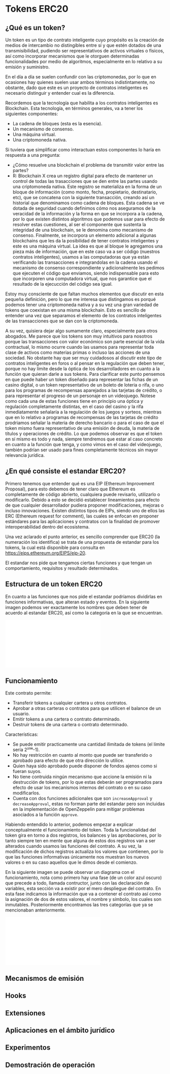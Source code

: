 # Tokens ERC20 #

## ¿Qué es un token? ##

Un token es un tipo de contrato inteligente cuyo propósito es la creación de medios de intercambio no distingibles entre sí y que estén dotados de una transmisibilidad, pudiendo ser representativos de activos virtuales o físicos, así como incorporar mecanismos que le otorguen determinadas funcionalidades por medio de algoritmos, especialmente en lo relativo a su emisión y suministro.

En el día a día se suelen confundir con las criptomonedas, por lo que en ocasiones hay quienes suelen usar ambos términos indistintamente, no obstante, dado que este es un proyecto de contratos inteligentes es necesario distinguir y entender cual es la diferencia.

Recordemos que la tecnología que habilita a los contratos inteligentes es Blockchain. Esta tecnología, en términos generales, va a tener los siguientes componentes:
- La cadena de bloques (esta es la esencia).
- Un mecanismo de consenso.
- Una máquina virtual.
- Una criptomoneda nativa.

Si tuviera que simplificar como interactuan estos componentes lo haría en respuesta a una pregunta:

- ¿Cómo resuelve una blockchain el problema de transmitir valor entre las partes?
- R: Blockchain X crea un registro digital para efecto de mantener un control de todas las trasacciones que se den entre las partes usando una criptomoneda nativa. Este registro se materializa en la forma de un bloque de información (como monto, fecha, propietario, destinatario, etc), que se concatena con la siguiente transacción, creando así un historial que denominamos como cadena de bloques. Esta cadena se ve dotada de seguridad cuando definimos cómo nos aseguramos de la veracidad de la información y la forma en que se incorpora a la cadena, por lo que existen distintos algoritmos que podemos usar para efecto de resolver estas cuestiones, al ser el componente que sustenta la integridad de una blockchain, se le denomina como mecanismo de consenso. Finalmente, se incorpora un elemento adicional a algunas blockchains que les da la posibilidad de tener contratos inteligentes y este es una máquina virtual. La idea es que al bloque le agregamos una pieza más de información, que en este caso va a ser código (nuestros contratos inteligentes), usamos a las computadoras que ya están verificando las transacciones e integrandolas en la cadena usando el mecanismo de consenso correspondiente y adicionalmente les pedimos que ejecuten el código que enviamos, siendo indispensable para esto que incorporen una computadora virtual, que nos garantice que el resultado de la ejecucción del código sea igual.

Estoy muy consciente de que faltan muchos elementos que discutir en esta pequeña definición, pero lo que me interesa que distingamos es porqué podemos tener una criptomoneda nativa y a su vez una gran variedad de tokens que coexistan en una misma blockchain. Esto es sencillo de entender una vez que separamos el elemento de los contratos inteligentes de las transacciones que se dan con la criptomoneda.

A su vez, quisiera dejar algo sumamente claro, especialmente para otros abogados. Me parece que los tokens son muy intuitivos para nosotros porque las transacciones con valor económico son parte esencial de la vida contractual, lo mismo ocurre cuando las usamos para representar toda clase de activos como materias primas o incluso las acciones de una sociedad. No obstante hay que ser muy cuidadosos al discutir este tipo de contratos inteligentes en foros o al pensar en la regulación que deben tener, porque no hay límite desde la óptica de los desarrolladores en cuanto a la función que quieran darle a sus tokens. Para clarificar este punto pensemos en que puede haber un token diseñado para representar las fichas de un casino digital, o un token representativo de un boleto de loteria o rifa, o uno para los programas de recompensas aparejados a las tarjetas de crédito, o para representar el progreso de un personaje en un videojuego. Notese como cada una de estas funciones tiene en principio una óptica y regulación completamente distintas, en el caso del casino y la rifa inmediatamente señalaría a la regulación de los juegos y sorteos, mientras que en lo relativo a programas de recompensas de las tarjetas de crédito prodriamos señalar la materia de derecho bancario o para el caso de que el token mismo fuera representativo de una emisión de deuda, la materia de títulos y operaciones de crédito. Lo que podemos observar es que el token en sí mismo es todo y nada, siempre tendremos que estar al caso concreto en cuanto a la función que tenga, y como vimos en el caso del videojuego, también podrían ser usado para fines completamente técnicos sin mayor relevancia jurídica.

## ¿En qué consiste el estandar ERC20? ##

Primero tenemos que entender qué es una EIP (Ethereum Improvement Proposal), para esto debemos de tener claro que Ethereum es completamente de código abrierto, cualquiera puede revisarlo, utilizarlo o modificarlo. Debido a esto se decidió establecer lineamientos para efecto de que cualquier desarrollador pudiera proponer modificaciones, mejoras o incluso innovaciones. Existen distintos tipos de EIPs, siendo uno de ellos las ERC (Ethereum request for comment), las cuales se enfocan en proponer estándares para las aplicaciones y contratos con la finalidad de promover interoperabilidad dentro del ecosistema. 

Una vez aclarado el punto anterior, es sencillo comprender que ERC20 (la numeración los identifica) se trata de una propuesta de estandar para los tokens, la cual está disponible para consulta en https://eips.ethereum.org/EIPS/eip-20.

El estandar nos pide que tengamos ciertas funciones y que tengan un comportamiento, requisitos y resultado determinados.

## Estructura de un token ERC20 ##

En cuanto a las funciones que nos pide el estandar podríamos dividirlas en funciones informativas, que alteran estado y eventos. En la siguiente imagen podemos ver exactamente los nombres que deben tener de acuerdo al estandar ERC20, así como la categoría en la que se encuentran.

![Estructura](/img/ERC20.pdf)


## Funcionamiento ##

Este contrato permite:
- Transferir tokens a cualquier cartera u otros contratos.
- Aprobar a otras carteras o contratos para que utilicen el balance de un usuario.
- Emitir tokens a una cartera o contrato determinado.
- Destruir tokens de una cartera o contrato determinado.

Características:
- Se puede emitir practicamente una cantidad ilimitada de tokens (el límite sería 2²⁵⁶-1).
- No hay restricción en cuanto al monto que puede ser transferido o aprobado para efecto de que otra dirección lo utilice.
- Quien haya sido aprobado puede disponer de fondos ajenos como si fueran suyos.
- No tiene contruida ningún mecanismo que accione la emisión ni la destrucción de tokens, por lo que estas deberán ser programados para efecto de usar los mecanismos internos del contrato o en su caso modificarlos.
- Cuenta con dos funciones adicionales que son `increaseApproval` y `decreaseApproval`, estas no forman parte del estandar pero son incluidas en la implementación de OpenZeppelin para mitigar problemas asociados a la función `approve`.

Habiendo entendido lo anterior, podemos empezar a explicar conceptualmente el funcionamiento del token. Toda la funcionalidad del token gira en torno a dos registros, los balances y las aprobaciones, por lo tanto siempre ten en mente que alguna de estos dos registros van a ser alterados cuando usamos las funciones del contrato. A su vez, la modificación de dichos registros actualiza los valores que contienen, por lo que las funciones informativas únicamente nos muestran los nuevos valores o en su caso aquellos que le dimos desde el comienzo.

En la siguiente imagen se puede observar un diagrama con el funcionamiento, nota como primero hay una fase (de un color azul oscuro) que precede a todo, llamada contructor, junto con las declaración de variables, esta sección va a existir por el mero despliegue del contrato. En esta fase indicamos la información que va a contener el contrato así como la asignación de dos de estos valores, el nombre y símbolo, los cuales son inmutables. Posteriormente encontramos las tres categorías que ya se mencionaban anteriormente.

![Función ERC20](/img/Funcionamiento_del_token.pdf)

## Mecanismos de emisión ##

## Hooks ##

## Extensiones ##

## Aplicaciones en el ámbito jurídico ##

## Experimentos ##

## Demostración de operación ##

